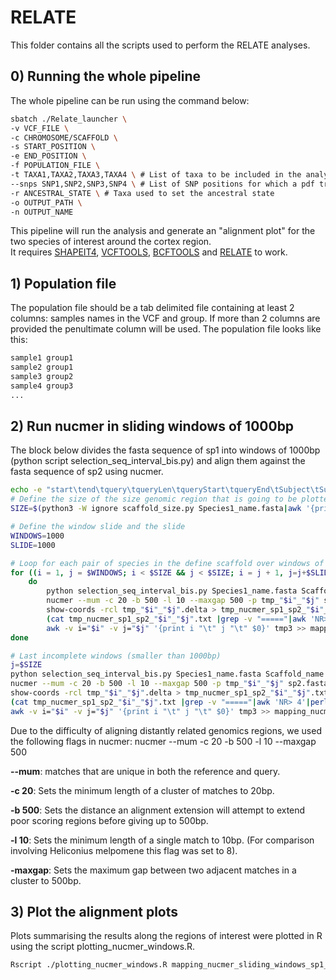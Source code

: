 # RELATE

This folder contains all the scripts used to perform the RELATE analyses.

## 0) Running the whole pipeline

The whole pipeline can be run using the command below: 

``` bash
sbatch ./Relate_launcher \
-v VCF_FILE \
-c CHROMOSOME/SCAFFOLD \
-s START_POSITION \ 
-e END_POSITION \ 
-f POPULATION_FILE \
-t TAXA1,TAXA2,TAXA3,TAXA4 \ # List of taxa to be included in the analysis (separated by a comma)
--snps SNP1,SNP2,SNP3,SNP4 \ # List of SNP positions for which a pdf tree will be generated (separated by a comma)
-r ANCESTRAL_STATE \ # Taxa used to set the ancestral state
-o OUTPUT_PATH \
-n OUTPUT_NAME
```
This pipeline will run the analysis and generate an "alignment plot" for the two species of interest around the cortex region.  
It requires  [SHAPEIT4](https://odelaneau.github.io/shapeit4/), [VCFTOOLS](https://vcftools.github.io), [BCFTOOLS](https://samtools.github.io/bcftools/) and [RELATE](https://myersgroup.github.io/relate/) to work. 

## 1) Population file

The population file should be a tab delimited file containing at least 2 columns: samples names in the VCF and group. If more than 2 columns are provided the penultimate column will be used. The population file looks like this:

``` bash
sample1	group1
sample2 group1
sample3	group2
sample4	group3
...

```

## 2) Run nucmer in sliding windows of 1000bp
The block below divides the fasta sequence of sp1 into windows of 1000bp (python script selection_seq_interval_bis.py) and align them against the fasta sequence of sp2 using nucmer. 

``` bash
echo -e "start\tend\tquery\tqueryLen\tqueryStart\tqueryEnd\tSubject\tSubjectLen\tSubjectStart\tSubjectEnd\tIdentity" >  mapping_nucmer_sliding_windows_sp1_sp2.txt
# Define the size of the size genomic region that is going to be plotted
SIZE=$(python3 -W ignore scaffold_size.py Species1_name.fasta|awk '{print $2}')

# Define the window slide and the slide
WINDOWS=1000
SLIDE=1000

# Loop for each pair of species in the define scaffold over windows of the same size
for ((i = 1, j = $WINDOWS; i < $SIZE && j < $SIZE; i = j + 1, j=j+$SLIDE)) 
	do
		python selection_seq_interval_bis.py Species1_name.fasta Scaffold_name $i $j > sp1_"$i"_"$j".fasta # get a fasta for a window of 1000bp
		nucmer --mum -c 20 -b 500 -l 10 --maxgap 500 -p tmp_"$i"_"$j" sp2.fasta sp1_"$i"_"$j".fasta # align the window of 1000bp against sp2
		show-coords -rcl tmp_"$i"_"$j".delta > tmp_nucmer_sp1_sp2_"$i"_"$j".txt # Transform the raw mummer output into an output that shows the coordinate
		(cat tmp_nucmer_sp1_sp2_"$i"_"$j".txt |grep -v "====="|awk 'NR> 4'|perl -pe 's/ +/\t/g' |perl -pe 's/^\t//g'|perl -pe 's/\|\t//g'|awk '{print $12"\t"$8"\t"$1"\t"$2"\t"$13"\t"$9"\t"$3"\t"$4"\t"$7}') > tmp3 # extract the useful information for the mummer results and reshape it for plotting
		awk -v i="$i" -v j="$j" '{print i "\t" j "\t" $0}' tmp3 >> mapping_nucmer_sliding_windows_sp1_sp2.txt # Add window number to the final output
done

# Last incomplete windows (smaller than 1000bp)
j=$SIZE
python selection_seq_interval_bis.py Species1_name.fasta Scaffold_name $i $j > sp1_"$i"_"$j".fasta # get a fasta for a window of 1000bp
nucmer --mum -c 20 -b 500 -l 10 --maxgap 500 -p tmp_"$i"_"$j" sp2.fasta sp1_"$i"_"$j".fasta # align the window of 1000bp against sp2
show-coords -rcl tmp_"$i"_"$j".delta > tmp_nucmer_sp1_sp2_"$i"_"$j".txt # Transform the raw mummer output into an output that shows the coordinate
(cat tmp_nucmer_sp1_sp2_"$i"_"$j".txt |grep -v "====="|awk 'NR> 4'|perl -pe 's/ +/\t/g' |perl -pe 's/^\t//g'|perl -pe 's/\|\t//g'|awk '{print $12"\t"$8"\t"$1"\t"$2"\t"$13"\t"$9"\t"$3"\t"$4"\t"$7}') > tmp3 # extract the useful information for the mummer results and reshape it for plotting
awk -v i="$i" -v j="$j" '{print i "\t" j "\t" $0}' tmp3 >> mapping_nucmer_sliding_windows_sp1_sp2.txt # Add window number to the final output
```

Due to the difficulty of aligning distantly related genomics regions, we used the following flags in nucmer:
nucmer --mum -c 20 -b 500 -l 10 --maxgap 500

**--mum**: matches that are unique in both the reference and query.

**-c 20**: Sets the minimum length of a cluster of matches to 20bp.

**-b 500**: Sets the distance an alignment extension will attempt to extend poor scoring regions before giving up to 500bp.

**-l 10**: Sets the minimum length of a single match to 10bp. (For comparison involving Heliconius melpomene this flag was set to 8).

**-maxgap**: Sets the maximum gap between two adjacent matches in a cluster to 500bp. 

## 3) Plot the alignment plots

Plots summarising the results along the regions of interest were plotted in R using the script plotting_nucmer_windows.R.

``` bash
Rscript ./plotting_nucmer_windows.R mapping_nucmer_sliding_windows_sp1_sp2.txt sp1 sp2
```
